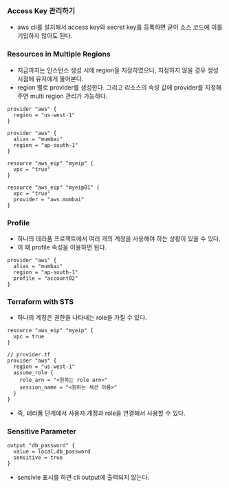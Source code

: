 ### Access Key 관리하기
- aws cli를 설치해서 access key와 secret key를 등록하면 굳이 소스 코드에 이를 기입하지 않아도 된다.

### Resources in Multiple Regions
- 지금까지는 인스턴스 생성 시에 region을 지정하였으나, 지정하지 않을 경우 생성 시점에 유저에게 물어본다.
- region 별로 provider를 생성한다. 그리고 리소스의 속성 값에 provider를 지정해주면 multi region 관리가 가능하다.
```
provider "aws" {
  region = "us-west-1"
}

provider "aws" {
  alias = "mumbai"
  region = "ap-south-1"
}
```
```
resource "aws_eip" "myeip" {
  vpc = "true"
}

resource "aws_eip" "myeip01" {
  vpc = "true"
  provider = "aws.mumbai"
}
```
### Profile
- 하나의 테라폼 프로젝트에서 여러 개의 계정을 사용해야 하는 상황이 있을 수 있다.
- 이 때 profile 속성을 이용하면 된다.
```
provider "aws" {
  alias = "mumbai"
  region = "ap-south-1"
  profile = "account02"
}
```

### Terraform with STS
- 하나의 계정은 권한을 나타내는 role을 가질 수 있다.
```
resource "aws_eip" "myeip" {
  vpc = true
}
```
```
// provider.tf
provider "aws" {
  region = "us-west-1"
  assume_role {
    role_arn = "<원하는 role arn>"
    session_name = "<원하는 세션 이름>"
  }
}
```
- 즉, 테라폼 단계에서 사용자 계정과 role을 연결해서 사용할 수 있다.

### Sensitive Parameter
```
output "db_password" {
  value = local.db_password
  sensitive = true
}
```
- sensivie 표시를 하면 cli output에 출력되지 않는다.
